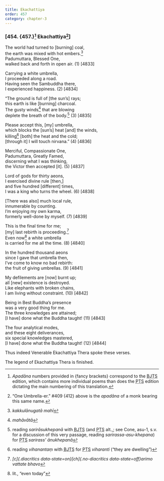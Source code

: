 ```yaml
---
title: Ekachattiya
order: 457
category: chapter-3
---
```


### \[454. {457.}[^1] Ekachattiya[^2]\]

The world had turned to \[burning\] coal,  
the earth was mixed with hot embers.[^3]  
Padumuttara, Blessed One,  
walked back and forth in open air. (1) \[4833\]

Carrying a white umbrella,  
I proceeded along a road.  
Having seen the Sambuddha there,  
I experienced happiness. (2) \[4834\]

“The ground is full of \[the sun’s\] rays;  
this earth is like \[burning\] charcoal.  
The gusty winds[^4] that are blowing  
deplete the breath of the body.[^5] (3) \[4835\]

Please accept this, \[my\] umbrella,  
which blocks the \[sun’s\] heat \[and\] the winds,  
killing[^6] \[both\] the heat and the cold;  
\[through it\] I will touch nirvana.” (4) \[4836\]

Merciful, Compassionate One,  
Padumuttara, Greatly Famed,  
discerning what I was thinking,  
the Victor then accepted \[it\]. (5) \[4837\]

Lord of gods for thirty aeons,  
I exercised divine rule \[then,\]  
and five hundred \[different\] times,  
I was a king who turns the wheel. (6) \[4838\]

\[There was also\] much local rule,  
innumerable by counting.  
I’m enjoying my own karma,  
formerly well-done by myself. (7) \[4839\]

This is the final time for me;  
\[my\] last rebirth is proceeding.[^7]  
Even now[^8] a white umbrella  
is carried for me all the time. (8) \[4840\]

In the hundred thousand aeons  
since I gave that umbrella then,  
I’ve come to know no bad rebirth:  
the fruit of giving umbrellas. (9) \[4841\]

My defilements are \[now\] burnt up;  
all \[new\] existence is destroyed.  
Like elephants with broken chains,  
I am living without constraint. (10) \[4842\]

Being in Best Buddha’s presence  
was a very good thing for me.  
The three knowledges are attained;  
\[I have\] done what the Buddha taught! (11) \[4843\]

The four analytical modes,  
and these eight deliverances,  
six special knowledges mastered,  
\[I have\] done what the Buddha taught! (12) \[4844\]

Thus indeed Venerable Ekachattiya Thera spoke these verses.

The legend of Ekachattiya Thera is finished.

[^1]: *Apadāna* numbers provided in {fancy brackets} correspond to the <abbr title="Buddha Jayanthi Tripitaka Series">BJTS</abbr> edition, which contains more individual poems than does the <abbr title="Pali Text Society">PTS</abbr> edition dictating the main numbering of this translation.

[^2]: “One Umbrella-er.” \#409 {412} above is the *apadāna* of a monk bearing this same name.

[^3]: *kakkulānugatā mahī*

[^4]: *mahāvātā*

[^5]: reading *sarirāsukhepanā* with <abbr title="Buddha Jayanthi Tripitaka Series">BJTS</abbr> (and <abbr title="Pali Text Society">PTS</abbr> alt.,; see Cone, asu-1, s.v. for a discussion of this very passage, reading *sarirassa-asu-khepana*) for <abbr title="Pali Text Society">PTS</abbr> *sarirass’ ānukhepanā*

[^6]: reading *vihanantaṃ* with <abbr title="Buddha Jayanthi Tripitaka Series">BJTS</abbr> for <abbr title="Pali Text Society">PTS</abbr> *viharanti* (“they are dwelling”)

[^7]: *[c]{.diacritics data-state=on}[ch]{.no-diacritics data-state=off}arimo vattate bhavo*

[^8]: lit., “even today”
